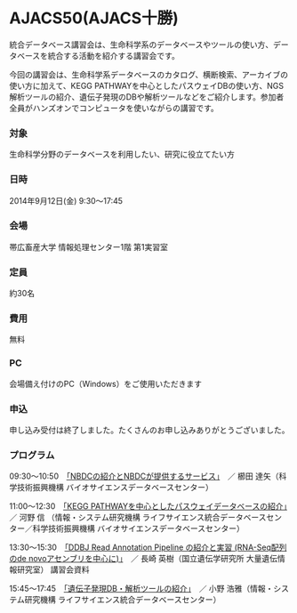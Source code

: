 # AJACS50(AJACS十勝)

統合データベース講習会は、生命科学系のデータベースやツールの使い方、データベースを統合する活動を紹介する講習会です。

今回の講習会は、生命科学系データベースのカタログ、横断検索、アーカイブの使い方に加えて、KEGG PATHWAYを中心としたパスウェイDBの使い方、NGS解析ツールの紹介、遺伝子発現のDBや解析ツールなどをご紹介します。参加者全員がハンズオンでコンピュータを使いながらの講習です。

### 対象
生命科学分野のデータベースを利用したい、研究に役立てたい方
### 日時
2014年9月12日(金) 9:30～17:45　
### 会場
帯広畜産大学 情報処理センター1階 第1実習室
### 定員
約30名
### 費用
無料
### PC
会場備え付けのPC（Windows）をご使用いただきます
### 申込
申し込み受付は終了しました。たくさんのお申し込みありがとうございました。
### プログラム
09:30～10:50　[「NBDCの紹介とNBDCが提供するサービス」](01_kushida)　／ 櫛田 達矢（科学技術振興機構 バイオサイエンスデータベースセンター）

11:00～12:30　[「KEGG PATHWAYを中心としたパスウェイデータベースの紹介」](02_kawano)　／ 河野 信 （情報・システム研究機構 ライフサイエンス統合データベースセンター／科学技術振興機構 バイオサイエンスデータベースセンター） 

13:30～15:30　[「DDBJ Read Annotation Pipeline の紹介と実習 (RNA-Seq配列のde novoアセンブリを中心に)」](03_nagasaki)　／ 長崎 英樹（国立遺伝学研究所 大量遺伝情報研究室） 講習会資料

15:45～17:45　[「遺伝子発現DB・解析ツールの紹介」](04_hono)　／ 小野 浩雅（情報・システム研究機構 ライフサイエンス統合データベースセンター）
